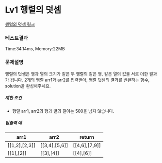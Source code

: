 # Lv1 행렬의 덧셈
 [행렬의 덧셈 링크]("https://school.programmers.co.kr/learn/courses/30/lessons/12950")

### 테스트결과
 Time:34.14ms, Memory:22MB

### 문제설명
<p>행렬의 덧셈은 행과 열의 크기가 같은 두 행렬의 같은 행, 같은 열의 값을 서로 더한 결과가 됩니다. 2개의 행렬 arr1과 arr2를 입력받아, 행렬 덧셈의 결과를 반환하는 함수, solution을 완성해주세요.</p>

<h5>제한 조건</h5>

<ul>
    <li>행렬 arr1, arr2의 행과 열의 길이는 500을 넘지 않습니다.</li>
</ul>

<h5>입출력 예</h5>
<table class="table">
<thead><tr>
    <th>arr1</th>
    <th>arr2</th>
    <th>return</th>
</tr>
</thead>
<tbody><tr>
    <td>[[1,2],[2,3]]</td>
    <td>[[3,4],[5,6]]</td>
    <td>[[4,6],[7,9]]</td>
</tr>
<tr>
    <td>[[1],[2]]</td>
    <td>[[3],[4]]</td>
    <td>[[4],[6]]</td>
</tr>
</tbody>
</table>